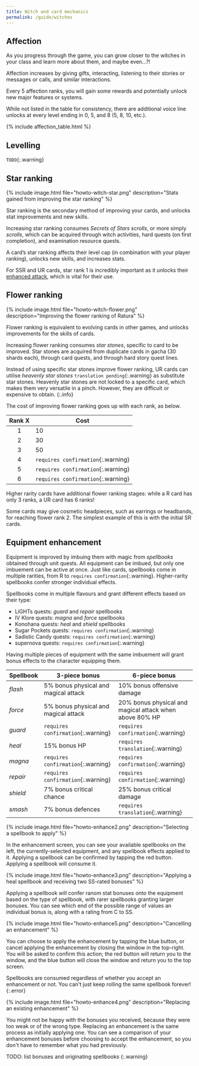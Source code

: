 ```yaml
---
title: Witch and card mechanics
permalink: /guide/witches
---
```


## Affection

As you progress through the game, you can grow closer to the witches in your
class and learn more about them, and maybe even...?!

Affection increases by giving gifts, interacting, listening to their stories or
messages or calls, and similar interactions.

Every 5 affection ranks, you will gain some rewards and potentially unlock new
major features or systems.

While not listed in the table for consistency, there are additional voice line
unlocks at every level ending in 0, 5, and 8 (5, 8, 10, etc.).

{% include affection_table.html %}

## Levelling

`TODO`{:.warning}

## Star ranking

{% include image.html file="howto-witch-star.png" description="Stats gained from
improving the star ranking" %}

Star ranking is the secondary method of improving your cards, and unlocks stat
improvements and new skills.

Increasing star ranking consumes *Secrets of Stars scrolls*, or more simply
*scrolls*, which can be acquired through witch activities, hard quests (on first
completion), and examination resource quests.

A card’s star ranking affects their level cap (in combination with your player
ranking), unlocks new skills, and increases stats.

For SSR and UR cards, star rank 1 is incredibly important as it unlocks their
[enhanced attack](battle#making-attacks), which is vital for their use.

## Flower ranking

{% include image.html file="howto-witch-flower.png" description="Improving the
flower ranking of Ratura" %}

Flower ranking is equivalent to evolving cards in other games, and unlocks
improvements for the skills of cards.

Increasing flower ranking consumes *star stones*, specific to card to be
improved. Star stones are acquired from duplicate cards in gacha (30 shards
each), through card quests, and through hard story quest lines.

Instead of using specific star stones improve flower ranking, UR cards can
utilise *heavenly star stones* `translation pending`{:.warning} as substitute
star stones. Heavenly star stones are not locked to a specific card, which makes
them very versatile in a pinch. However, they are difficult or expensive to
obtain.
{:.info}

The cost of improving flower ranking goes up with each rank, as below.

| Rank X | Cost                               |
|:------:|------------------------------------|
| 1      | 10                                 |
| 2      | 30                                 |
| 3      | 50                                 |
| 4      | `requires confirmation`{:.warning} |
| 5      | `requires confirmation`{:.warning} |
| 6      | `requires confirmation`{:.warning} |

Higher rarity cards have additional flower ranking stages: while a R card has
only 3 ranks, a UR card has 6 ranks!

Some cards may give cosmetic headpieces, such as earrings or headbands, for
reaching flower rank 2. The simplest example of this is with the initial SR
cards.

## Equipment enhancement

Equipment is improved by imbuing them with magic from *spellbooks* obtained through unit quests. All equipment can be imbued, but only one imbuement can be active at once. Just like cards, spellbooks come in multiple rarities, from R to `requires confirmation`{:.warning}. Higher-rarity spellbooks confer stronger individual effects.

Spellbooks come in multiple flavours and grant different effects based on their type:

- LiGHTs quests: *guard* and *repair* spellbooks
- IV Klore quests: *magna* and *force* spellbooks
- Konohana quests: *heal* and *shield* spellbooks
- Sugar Pockets quests: `requires confirmation`{:.warning}
- Sadistic Candy quests: `requires confirmation`{:.warning}
- supernova quests: `requires confirmation`{:.warning}

Having multiple pieces of equipment with the same imbuement will grant bonus effects to the character equipping them.

| Spellbook | 3-piece bonus                        | 6-piece bonus                                           |
|-----------|--------------------------------------|---------------------------------------------------------|
| *flash*   | 5% bonus physical and magical attack | 10% bonus offensive damage                              |
| *force*   | 5% bonus physical and magical attack | 20% bonus physical and magical attack when above 80% HP |
| *guard*   | `requires confirmation`{:.warning}   | `requires confirmation`{:.warning}                      |
| *heal*    | 15% bonus HP                         | `requires translation`{:.warning}                       |
| *magna*   | `requires confirmation`{:.warning}   | `requires confirmation`{:.warning}                      |
| *repair*  | `requires confirmation`{:.warning}   | `requires confirmation`{:.warning}                      |
| *shield*  | 7% bonus critical chance             | 25% bonus critical damage                               |
| *smash*   | 7% bonus defences                    | `requires translation`{:.warning}                       |

{% include image.html file="howto-enhance2.png" description="Selecting a spellbook to apply" %}

In the enhancement screen, you can see your available spellbooks on the left, the currently-selected equipment, and any spellbook effects applied to it. Applying a spellbook can be confirmed by tapping the red button. Applying a spellbook will consume it.

{% include image.html file="howto-enhance3.png" description="Applying a heal spellbook and receiving two SS-rated bonuses" %}

Applying a spellbook will confer ranom stat bonuses onto the equipment based on the type of spellbook, with rarer spellbooks granting larger bonuses. You can see which end of the possible range of values an individual bonus is, along with a rating from C to SS.

{% include image.html file="howto-enhance5.png" description="Cancelling an enhancement" %}

You can choose to apply the enhancement by tapping the blue button, or cancel applying the enhancement by closing the window in the top-right. You will be asked to confirm this action; the red button will return you to the window, and the blue button will close the window and return you to the top screen.

Spellbooks are consumed regardless of whether you accept an enhancement or not. You can't just keep rolling the same spellbook forever!
{:.error}

{% include image.html file="howto-enhance4.png" description="Replacing an existing enhancement" %}

You might not be happy with the bonuses you received, because they were too weak or of the wrong type. Replacing an enhancement is the same process as initially applying one. You can see a comparison of your enhancement bonuses before choosing to accept the enhancement, so you don't have to remember what you had previously.

TODO: list bonuses and originating spellbooks
{:.warning}
